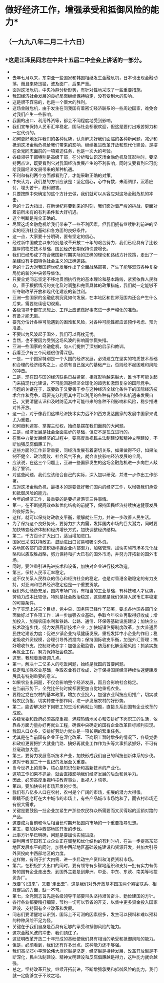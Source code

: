 # 做好经济工作，增强承受和抵御风险的能力*## （一九九八年二月二十六日）
## `*这是江泽民同志在中共十五届二中全会上讲话的一部分`。- - 去年七月以来，东南亚一些国家和韩国相继发生金融危机，日本也出现金融动荡，而且来势迅猛，波及面广，后果严重。- 面对这场危机，中央冷静分析形势，有针对性地采取了一些重要措施。- 我国经济社会发展的良好局面继续保持稳定，没有受到大的影响。- 这是很不容易的，也是一个很大的胜利。- 这场金融危机，由于发生在同我国有着密切经济联系的一些周边国家，难免会对我们产生一些影响。- 我国的出口、利用外资等，都会不同程度地受到影响。- 我们宣布保持人民币汇率稳定，国际社会都很欢迎，但这是要付出艰苦努力和一定代价的。- 如何更好地发挥我们的各种优势，认真解决好我们面临的各种新问题，减少和抵消这场金融危机给我们带来的影响，继续推进改革开放和现代化建设，是摆在全党同志面前的一项紧迫任务，也是一次大的考验。- 各级领导干部特别是高级干部，在分析和认识这场金融危机及其影响时，要坚持两点论，既要看到它对我国经济发展产生的不利影响，同时又要看到它可能给我国经济发展带来的某种机遇。- 不利和有利两个方面都看到了，才能采取正确的对策。- 中央认为，我们总的方针应该是：坚定信心，心中有数，未雨绸缪，沉着应付，埋头苦干，趋利避害。- 只要按照中央确定的这个方针去做，我们就可以从容应对这场金融危机的冲击。- 党的十五大指出，在新世纪将要到来的时刻，我们面对着严峻的挑战，更面对着前所未有的有利条件和大好机遇。- 这个判断是完全正确的。- 尽管这场金融危机给我们带来了一些不利因素，但我们拥有继续胜利前进的坚实的经济社会基础和各方面的良好条件。- 这一点，大家要十分明确，要有坚定的信心。- 经过新中国成立以来特别是改革开放二十年的艰苦努力，我们已经具有了比较雄厚的物质技术基础，国民经济长期保持快速增长。- 我们已经形成了符合我国新时期实际的正确的理论和路线方针政策，走出了一条建设有中国特色社会主义的正确道路。- 党的十五大对我国跨世纪发展作出了全面战略部署，产生了能够驾驭各种复杂局势的新的中央领导集体。- 只要全党同志坚定不移地贯彻执行党的基本理论和基本路线，紧紧依靠人民群众，善于根据情况的变化及时调整和完善具体的政策措施，我们就一定能够不断夺取改革开放和现代化建设的新胜利。- 亚洲一些国家的金融危机究竟如何发展，在本地区和世界范围内还会产生什么后果，需要继续密切观察。- 各级领导干部在思想上、工作上应该做好事态进一步严峻化的准备。- 有备才能无患。- 要充分估计各种可能遇到的困难和风险，对各种可能性都应该预作考虑、预为准备。- 不要以为风波起于国外，我们可以高枕无忧。- 当然，也不要因为受到这场风波的影响而惊慌失措。- 亚洲一些国家的金融危机，向人们提供了深刻的启示和教训。- 我看至少有三个问题很值得深思。- 一是，一个国家特别是一个大国的经济发展，必须建立在坚实的物质技术基础和合理的经济结构之上，必须有自己强大的基础产业，否则经不起困难和风险的冲击。- 二是，现在国与国的经济联系日益紧密，相互影响越来越大，谁也不可能关起门来搞现代化建设，不可能回避经济全球化的趋势和激烈复杂的国际竞争。- 问题的关键在于，既要敢于又要善于参与这种经济全球化条件下的国际经济技术合作和竞争，既要充分利用其中可以利用的各种有利条件和机遇来发展自己，又要清醒认识和及时防范其中可能带来的各种不利影响和风险，稳步推进对外开放。- 这一点，对于像我们这样经济技术实力远不如西方发达国家的发展中国家来说尤为重要。- 如何趋利避害、掌握主动权，始终是摆在我们面前的大问题。- 三是，经济发展是社会全面进步的基础，但它不是孤立进行的。- 在集中力量发展经济的过程中，要高度重视民主法制建设和精神文明建设，不断加强反腐倡廉工作。- 这些方面的工作非常重要，同经济发展有着密切关系，如果做得不好，如果法制不健全、政治腐败、社会风气不良，就会直接影响经济发展的全局。- 应该说，在这三个问题上，亚洲一些国家发生的这场金融危机进一步向世人敲起了警钟。- 对这些问题，我们应该结合自己的实际，深入加以研究，并进一步作出工作部署。- 应对这场金融危机，最根本的是要做好我们国内的经济工作，以增强我们承受和抵御风险的能力。- 今年的经济工作，最重要的是要抓紧落实三件事情。- 第一，在不断提高效益和优化结构的前提下，保持国民经济持续快速健康发展的良好势头。- 这样，就可以保持财政收支平衡，缓解就业压力，并进一步改善人民生活。- 为了保持这个良好势头，要努力扩大内需，发挥国内市场的巨大潜力，同时要加快转变经济体制和经济增长方式，加快调整经济结构。- 第二，千方百计扩大出口，适当增加进口。- 国家已采取扶持政策，鼓励进出口贸易和吸引外资。- 各地区各部门应该积极挖掘企业内部潜力，加强管理，加快实施市场多元化战略和以质取胜战略，努力保持和扩大已有的国外市场，并努力开拓新的国外市场。- 同时，要注重引进先进技术和设备，加快对企业进行技术改造。- 第三，保持人民币汇率稳定。- 这不仅关系人民群众的信心和经济社会的稳定，也是对香港金融稳定的有力支持，对亚洲和世界经济稳定也是一个重要贡献。- 我们外汇储备充足，国内市场广阔，有相当的工业基础，有科技和人才优势，劳动力成本比较低，特别是社会政治稳定，这些都是我们保持人民币汇率稳定的可靠条件。- 为了实现上述三个目标，党中央、国务院已经作了部署，要求各地区各部门全面做好以下各项工作：进一步加强农业基础，争取今年农业再取得好收成；增加投入，加强农田水利和铁路、公路、通信、环保等基础设施建设；加快企业技术改造步伐，努力发展高新技术产业；加快城镇住房制度改革，加大普通居民住宅建设力度：促进乡镇企业持续健康发展，重视发挥中小企业的作用；稳定吸收外资规模，合理引导外资投向；保持国际收支平衡，加强外汇管理；搞好增收节支，控制财政赤字：加强金融监管，防范和化解金融风险：抓紧实施再就业工程，努力保持社会稳定。- 这里，我想着重强调几点。- 第一，解决十二亿多人的吃饭问题，始终是我国的首要问题。- 稳定和加强农业基础，争取农业有好收成，对于保持国民经济持续快速健康发展具有特别重要的意义。- 如果农业出问题，不仅会影响整个经济发展，而且会影响社会稳定。- 在当前形势下，全党比任何时候都要更加自觉地重视农业。- 要稳定党在农村的基本政策，增加农业投入，加强农业科技应用推广，切实减轻农民负担，切实转变干部作风，进一步发展农村的好形势。- 第二，能否解决好下岗职工的生活和再就业问题，直接关系到国有企业改革的成败。- 各级党委和政府必须高度重视，满腔热情地关心和安排好下岗职工的生活，依靠各方面力量办好再就业工程，确保中央确定的国有企业改革目标顺利实现。- 我国人口众多，安排好劳动力就业是一项长期的繁重任务。- 尤其是在当前国有企业正在深化改革、下岗职工暂时增多的情况下，各级党委和政府更要把扩大就业门路、搞好再就业工作作为头等大事抓紧抓好，不可有丝毫疏忽大意。- 第三，要努力发展高新技术产业，加快形成我们自己的科技创新体系的步伐。- 这对于我国二十一世纪的发展至关重要。- 当今世界上的竞争，核心是知识创新和高新技术的产业化。- 这项工作如果不抓紧，就会直接影响我们经济发展的后劲和竞争力。- 因此，必须高度重视科技教育事业，重视人才培养。- 第四，要加快农村市场开发的步伐。- 我们有八亿多人口在农村，农村是个广阔的市场，拓展的潜力大得很。- 眼睛不能老盯在大中城市的市场上，有些产品城市市场饱和了，而农村市场还有很大需求。- 关键是要鼓励一批企业加紧生产那些农民群众所需要而又买得起的适销对路的产品。- 这要成为当前和今后相当长时期开拓国内市场的一个重要指导思想。- 第五，要加快中西部地区开发的步伐。- 此事方针早已明确，问题是要加快实施进度。- 要利用当前国有工业企业正在调整和优化结构的有利时机，在进一步提高东部地区发展水平的同时，加强中西部地区基础设施建设和资源开发，并加大引导外资投向中西部地区的力度。- 这样做，有利于扩大内需、进一步启动生产资料和消费资料市场。- 第六，在积极扩大出口的同时，要有领导有步骤地组织和支持一批有实力有优势的国有企业走出去，到国外主要是到非洲、中亚、中东、东欧、南美等地投资办厂。- 既要“引进来”，又要“走出去”，这是我们对外开放基本国策两个紧密联系、相互促进的方面，缺一不可。- 第七，全党同志首先是各级领导干部要带头坚持艰苦奋斗、勤俭建国的方针。- 各行各业都要精打细算，节约一切可以节省的开支，以集中更多资金投入国家建设、支持国有企业改革和发展。- 同志们要清醒地认识到，国际上不可测的因素很多，发生可以预料和难以预料的种种风险不足为怪。- 关键在于我们自身是否具有足够的承受和抵御风险的能力。- 这次金融风波的冲击，我们顶住了。- 这证明改革开放二十年形成的基础使我们具有相当的承受和抵御风险的能力。- 但是，必须看到，我们还有许多弱点，这种能力还不够强。- 我们高举邓小平理论伟大旗帜越是坚定，经济越是持续发展，改革开放越是不断深化，民主法制建设、精神文明建设和反腐倡廉越是得力，这种能力就会越强。- 总之，坚持改革开放，继续开拓前进，不断增强承受和抵御风险的能力，我们就一定能够立于不败之地。